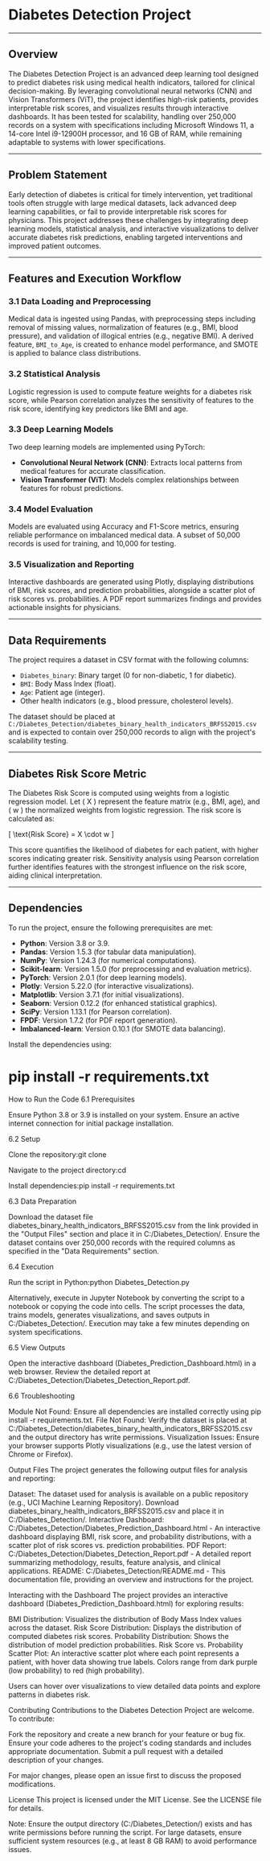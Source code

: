 # Diabetes Detection Project

---

## Overview
The Diabetes Detection Project is an advanced deep learning tool designed to predict diabetes risk using medical health indicators, tailored for clinical decision-making. By leveraging convolutional neural networks (CNN) and Vision Transformers (ViT), the project identifies high-risk patients, provides interpretable risk scores, and visualizes results through interactive dashboards. It has been tested for scalability, handling over 250,000 records on a system with specifications including Microsoft Windows 11, a 14-core Intel i9-12900H processor, and 16 GB of RAM, while remaining adaptable to systems with lower specifications.

---

## Problem Statement
Early detection of diabetes is critical for timely intervention, yet traditional tools often struggle with large medical datasets, lack advanced deep learning capabilities, or fail to provide interpretable risk scores for physicians. This project addresses these challenges by integrating deep learning models, statistical analysis, and interactive visualizations to deliver accurate diabetes risk predictions, enabling targeted interventions and improved patient outcomes.

---

## Features and Execution Workflow

### 3.1 Data Loading and Preprocessing
Medical data is ingested using Pandas, with preprocessing steps including removal of missing values, normalization of features (e.g., BMI, blood pressure), and validation of illogical entries (e.g., negative BMI). A derived feature, `BMI_to_Age`, is created to enhance model performance, and SMOTE is applied to balance class distributions.

### 3.2 Statistical Analysis
Logistic regression is used to compute feature weights for a diabetes risk score, while Pearson correlation analyzes the sensitivity of features to the risk score, identifying key predictors like BMI and age.

### 3.3 Deep Learning Models
Two deep learning models are implemented using PyTorch:
- **Convolutional Neural Network (CNN)**: Extracts local patterns from medical features for accurate classification.
- **Vision Transformer (ViT)**: Models complex relationships between features for robust predictions.

### 3.4 Model Evaluation
Models are evaluated using Accuracy and F1-Score metrics, ensuring reliable performance on imbalanced medical data. A subset of 50,000 records is used for training, and 10,000 for testing.

### 3.5 Visualization and Reporting
Interactive dashboards are generated using Plotly, displaying distributions of BMI, risk scores, and prediction probabilities, alongside a scatter plot of risk scores vs. probabilities. A PDF report summarizes findings and provides actionable insights for physicians.

---

## Data Requirements
The project requires a dataset in CSV format with the following columns:
- `Diabetes_binary`: Binary target (0 for non-diabetic, 1 for diabetic).
- `BMI`: Body Mass Index (float).
- `Age`: Patient age (integer).
- Other health indicators (e.g., blood pressure, cholesterol levels).

The dataset should be placed at `C:/Diabetes_Detection/diabetes_binary_health_indicators_BRFSS2015.csv` and is expected to contain over 250,000 records to align with the project's scalability testing.

---

## Diabetes Risk Score Metric
The Diabetes Risk Score is computed using weights from a logistic regression model. Let \( X \) represent the feature matrix (e.g., BMI, age), and \( w \) the normalized weights from logistic regression. The risk score is calculated as:

\[
\text{Risk Score} = X \cdot w
\]

This score quantifies the likelihood of diabetes for each patient, with higher scores indicating greater risk. Sensitivity analysis using Pearson correlation further identifies features with the strongest influence on the risk score, aiding clinical interpretation.

---

## Dependencies
To run the project, ensure the following prerequisites are met:
- **Python**: Version 3.8 or 3.9.
- **Pandas**: Version 1.5.3 (for tabular data manipulation).
- **NumPy**: Version 1.24.3 (for numerical computations).
- **Scikit-learn**: Version 1.5.0 (for preprocessing and evaluation metrics).
- **PyTorch**: Version 2.0.1 (for deep learning models).
- **Plotly**: Version 5.22.0 (for interactive visualizations).
- **Matplotlib**: Version 3.7.1 (for initial visualizations).
- **Seaborn**: Version 0.12.2 (for enhanced statistical graphics).
- **SciPy**: Version 1.13.1 (for Pearson correlation).
- **FPDF**: Version 1.7.2 (for PDF report generation).
- **Imbalanced-learn**: Version 0.10.1 (for SMOTE data balancing).

Install the dependencies using:

pip install -r requirements.txt
=======
How to Run the Code
6.1 Prerequisites

Ensure Python 3.8 or 3.9 is installed on your system.
Ensure an active internet connection for initial package installation.

6.2 Setup

Clone the repository:git clone <repository-url>

Navigate to the project directory:cd <project-directory>

Install dependencies:pip install -r requirements.txt

6.3 Data Preparation

Download the dataset file diabetes_binary_health_indicators_BRFSS2015.csv from the link provided in the "Output Files" section and place it in C:/Diabetes_Detection/. Ensure the dataset contains over 250,000 records with the required columns as specified in the "Data Requirements" section.

6.4 Execution

Run the script in Python:python Diabetes_Detection.py

Alternatively, execute in Jupyter Notebook by converting the script to a notebook or copying the code into cells.
The script processes the data, trains models, generates visualizations, and saves outputs in C:/Diabetes_Detection/. Execution may take a few minutes depending on system specifications.

6.5 View Outputs

Open the interactive dashboard (Diabetes_Prediction_Dashboard.html) in a web browser.
Review the detailed report at C:/Diabetes_Detection/Diabetes_Detection_Report.pdf.

6.6 Troubleshooting

Module Not Found: Ensure all dependencies are installed correctly using pip install -r requirements.txt.
File Not Found: Verify the dataset is placed at C:/Diabetes_Detection/diabetes_binary_health_indicators_BRFSS2015.csv and the output directory has write permissions.
Visualization Issues: Ensure your browser supports Plotly visualizations (e.g., use the latest version of Chrome or Firefox).

Output Files
The project generates the following output files for analysis and reporting:

Dataset: The dataset used for analysis is available on a public repository (e.g., UCI Machine Learning Repository). Download diabetes_binary_health_indicators_BRFSS2015.csv and place it in C:/Diabetes_Detection/.
Interactive Dashboard: C:/Diabetes_Detection/Diabetes_Prediction_Dashboard.html - An interactive dashboard displaying BMI, risk score, and probability distributions, with a scatter plot of risk scores vs. prediction probabilities.
PDF Report: C:/Diabetes_Detection/Diabetes_Detection_Report.pdf - A detailed report summarizing methodology, results, feature analysis, and clinical applications.
README: C:/Diabetes_Detection/README.md - This documentation file, providing an overview and instructions for the project.

Interacting with the Dashboard
The project provides an interactive dashboard (Diabetes_Prediction_Dashboard.html) for exploring results:

BMI Distribution: Visualizes the distribution of Body Mass Index values across the dataset.
Risk Score Distribution: Displays the distribution of computed diabetes risk scores.
Probability Distribution: Shows the distribution of model prediction probabilities.
Risk Score vs. Probability Scatter Plot: An interactive scatter plot where each point represents a patient, with hover data showing true labels. Colors range from dark purple (low probability) to red (high probability).

Users can hover over visualizations to view detailed data points and explore patterns in diabetes risk.

Contributing
Contributions to the Diabetes Detection Project are welcome. To contribute:

Fork the repository and create a new branch for your feature or bug fix.
Ensure your code adheres to the project's coding standards and includes appropriate documentation.
Submit a pull request with a detailed description of your changes.

For major changes, please open an issue first to discuss the proposed modifications.

License
This project is licensed under the MIT License. See the LICENSE file for details.

Note: Ensure the output directory (C:/Diabetes_Detection/) exists and has write permissions before running the script. For large datasets, ensure sufficient system resources (e.g., at least 8 GB RAM) to avoid performance issues. 
